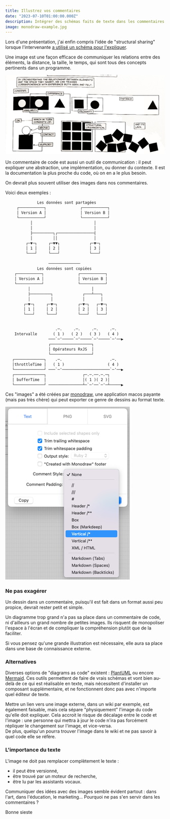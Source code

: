 ```yaml
---
title: Illustrez vos commentaires
date: "2023-07-10T01:00:00.000Z"
description: Intégrer des schémas faits de texte dans les commentaires de code
image: monodraw-example.jpg
---
```


Lors d'une présentation, j'ai enfin compris l'idée de "structural sharing" lorsque l'intervenante [a utilisé un schéma pour l'expliquer](https://youtu.be/Wo0qiGPSV-s?t=688).

Une image est une façon efficace de communiquer les relations entre des éléments, la distance, la taille, le temps, qui sont tous des concepts pertinents dans un programme.

![Unflattening, Nick Sousanis](unflattening-relationships.png "Dans “Unflattening”, Nick Sousanis illustre comment la forme, la distance, la répétition, la séparation, l'espace négatif et autres techniques de représentation visuelle peuvent suggérer au lecteur les relations qui connectent les éléments d'un système.")

Un commentaire de code est aussi un outil de communication : il peut expliquer une abstraction, une implémentation, ou donner du contexte. Il est la documentation la plus proche du code, où on en a le plus besoin.

On devrait plus souvent utiliser des images dans nos commentaires.
  
Voici deux exemples :

```
              Les données sont partagées
     ┌───────────┐               ┌───────────┐
     │ Version A │               │ Version B │
     └───────────┘               └───────────┘
           │                           │
           │                           │
           ├─────────┐┌────────────────┤
           │         ││                │
         ┌─▼─┐     ┌─▼▼┐             ┌─▼─┐
         │ 1 │     │ 2 │             │ 3 │
         └───┘     └───┘             └───┘

                   ──────────────
              Les données sont copiées
    ┌───────────┐               ┌───────────┐
    │ Version A │               │ Version B │
    └───────────┘               └───────────┘
          │                           │
          ├─────────┐             ┌───┴───┐
          │         │             │       │
        ┌─▼─┐     ┌─▼─┐         ┌─▼─┐   ┌─▼─┐
        │ 1 │     │ 2 │         │ 2 │   │ 3 │
        └───┘     └───┘         └───┘   └───┘
```

```

                      .─.     .─.     .─.     .─.
    Intervalle       ( 1 )   ( 2 )   ( 3 )   ( 4 )
                   ───`─'─────`─'─────`─'─────`─'──▶
                   ┌──────────────────┐
                   │ Opérateurs RxJS  │
                   └──────────────────┘
   ┌─────────────┐    .─.                     .─.
   │throttleTime │   ( 1 )                   ( 4 )
   └─────────────┘ ───`─'─────────────────────`─'──▶
   ┌─────────────┐                ┌─.─.──.─.─┐
   │ bufferTime  │                │( 1 )( 2 )│
   └─────────────┘ ───────────────┴─`─'──`─'─┴─────▶
```

Ces "images" a été créées par [monodraw](https://monodraw.helftone.com), une application macos payante (mais pas très chère) qui peut exporter ce genre de dessins au format texte.

![Menu d'export de monodraw](monodraw-export.png "L'export propose une liste de formats de commentaires courants.")

### Ne pas exagérer

Un dessin dans un commentaire, puisqu'il est fait dans un format aussi peu propice, devrait rester petit et simple.

Un diagramme trop grand n'a pas sa place dans un commentaire de code, ni d'ailleurs un grand nombre de petites images. Ils risquent de monopoliser l'espace à l'écran et de compliquer la compréhension plutôt que de la faciliter.  

Si vous pensez qu'une grande illustration est nécessaire, elle aura sa place dans une base de connaissance externe.

### Alternatives

Diverses options de "diagrams as code" existent : [PlantUML](https://crashedmind.github.io/PlantUMLHitchhikersGuide/about/AboutPlantUML.html) ou encore [Mermaid](https://github.blog/2022-02-14-include-diagrams-markdown-files-mermaid/). Ces outils permettent de faire de vrais schémas et vont bien au-delà de ce qui est réalisable en texte, mais nécessitent d'installer un composant supplémentaire, et ne fonctionnent donc pas avec n'importe quel éditeur de texte.

Mettre un lien vers une image externe, dans un wiki par exemple, est également faisable, mais cela sépare "physiquement" l'image du code qu'elle doit expliquer. Cela accroit le risque de décalage entre le code et l'image : une personne qui mettra à jour le code n'ira pas forcément répliquer le changement sur l'image, et vice-versa.  
De plus, quelqu'un pourra trouver l'image dans le wiki et ne pas savoir à quel code elle se réfère.

### L'importance du texte

L'image ne doit pas remplacer complètement le texte :  
- il peut être versionné,
- être trouvé par un moteur de recherche,
- être lu par les assistants vocaux.

Communiquer des idées avec des images semble évident partout : dans l'art, dans l'éducation, le marketing... Pourquoi ne pas s'en servir dans les commentaires ?

Bonne sieste